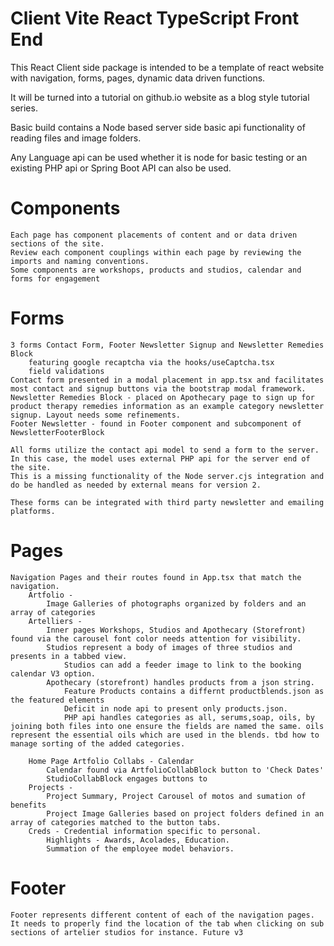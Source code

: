 
# Client Vite React TypeScript Front End
This React Client side package is intended to be a template of react website with navigation, forms, pages, dynamic data driven functions. 

It will be turned into a tutorial on github.io website as a blog style tutorial series. 

Basic build contains a Node based server side basic api functionality of reading files and image folders. 

Any Language api can be used whether it is node for basic testing or an existing PHP api or Spring Boot API can also be used. 



# Components
    Each page has component placements of content and or data driven sections of the site. 
    Review each component couplings within each page by reviewing the imports and naming conventions.
    Some components are workshops, products and studios, calendar and forms for engagement
# Forms
    3 forms Contact Form, Footer Newsletter Signup and Newsletter Remedies Block 
        featuring google recaptcha via the hooks/useCaptcha.tsx 
        field validations
    Contact form presented in a modal placement in app.tsx and facilitates most contact and signup buttons via the bootstrap modal framework.
    Newsletter Remedies Block - placed on Apothecary page to sign up for product therapy remedies information as an example category newsletter signup. Layout needs some refinements.
    Footer Newsletter - found in Footer component and subcomponent of NewsletterFooterBlock

    All forms utilize the contact api model to send a form to the server. In this case, the model uses external PHP api for the server end of the site. 
    This is a missing functionality of the Node server.cjs integration and do be handled as needed by external means for version 2.

    These forms can be integrated with third party newsletter and emailing platforms. 


# Pages
    Navigation Pages and their routes found in App.tsx that match the navigation. 
        Artfolio - 
            Image Galleries of photographs organized by folders and an array of categories
        Artelliers - 
            Inner pages Workshops, Studios and Apothecary (Storefront) found via the carousel font color needs attention for visibility.
            Studios represent a body of images of three studios and presents in a tabbed view. 
                Studios can add a feeder image to link to the booking calendar V3 option.
            Apothecary (storefront) handles products from a json string. 
                Feature Products contains a differnt productblends.json as the featured elements
                Deficit in node api to present only products.json. 
                PHP api handles categories as all, serums,soap, oils, by joining both files into one ensure the fields are named the same. oils represent the essential oils which are used in the blends. tbd how to manage sorting of the added categories. 
                
        Home Page Artfolio Collabs - Calendar
            Calendar found via ArtfolioCollabBlock button to 'Check Dates'
            StudioCollabBlock engages buttons to 
        Projects - 
            Project Summary, Project Carousel of motos and sumation of benefits
            Project Image Galleries based on project folders defined in an array of categories matched to the button tabs. 
        Creds - Credential information specific to personal. 
            Highlights - Awards, Acolades, Education. 
            Summation of the employee model behaviors.

# Footer
    Footer represents different content of each of the navigation pages.
    It needs to properly find the location of the tab when clicking on sub sections of artelier studios for instance. Future v3
 